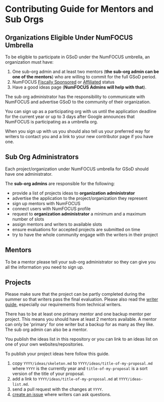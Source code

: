 # Contributing Guide for Mentors and Sub Orgs
## Organizations Eligible Under NumFOCUS Umbrella

To be eligible to participate in GSoD under the NumFOCUS umbrella, an
organization must have:

1. One sub-org admin
   and at least two mentors (**the sub-org admin can be one of the mentors**)
   who are willing to commit for the full GSoD period.
2. NumFOCUS [Fiscally Sponsored][sponsored] or [Affiliated][affiliated] status
3. Have a good ideas page (**NumFOCUS Admins will help with that**).

The sub org administrator has the responsibility to communicate with
NumFOCUS and advertise GSoD to the community of their organization.

You can sign up as a participating org with us until the application deadline
for the current year or up to 3 days after Google announces that NumFOCUS is
participating as a umbrella org.

When you sign up with us you should also tell us your preferred way for writers
to contact you and a link to your new contributor page if you have one.

## Sub Org Administrators

Each project/organization under NumFOCUS umbrella for GSoD should have one
administrator.

The **sub-org admins** are responsible for the following:

- provide a list of projects ideas to **organization administrator**
- advertise the application to the project/organization they represent
- sign up mentors with NumFOCUS
- connect users with NumFOCUS profile
- request to **organization administrator** a minimum and a maximum number of
  slots
- assign mentors and writers to available slots
- ensure evaluations for accepted projects are submitted on time
- try to have the whole community engage with the writers in their project

## Mentors

To be a mentor please tell your sub-org administrator so they can give you all the
information you need to sign up.

## Projects

Please make sure that the project can be partly completed during the summer so
that writers pass the final evaluation. Please also read
the [writer guide][CS], especially our requirements from technical writers.

There has to be at least one primary mentor and one backup mentor per project.
This means you should have at least 2 mentors available. A mentor can only be
'primary' for one writer but a backup for as many as they like. The sub org
admin can also be a mentor.

You publish the ideas list in this repository or you can link to an ideas list
on one of your own websites/repositories.

To publish your project ideas here follow this guide.

1.  copy `YYYY/ideas/skeleton.md` to `YYYY/ideas/title-of-my-proposal.md`
    where `YYYY` is the currently year
    and `title-of-my-proposal` is a sort version of the title of your proposal.
2.  add a link to `YYYY/ideas/title-of-my-proposal.md` at `YYYY/ideas-list.md`.
3.  send a pull request with the changes at `YYYY`.
4.  [create an issue](https://github.com/numfocus/gsod/issues/new)
    where writers can ask questions.

[CS]: CONTRIBUTING-writers.md
[sponsored]: https://www.numfocus.org/sponsored-projects/
[affiliated]: https://www.numfocus.org/sponsored-projects/affiliated-projects/
